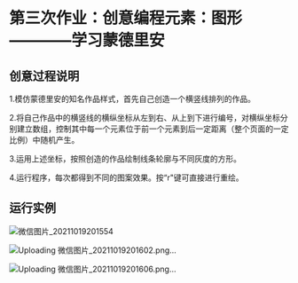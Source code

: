 # 第三次作业：创意编程元素：图形————学习蒙德里安

## 创意过程说明

1.模仿蒙德里安的知名作品样式，首先自己创造一个横竖线排列的作品。

2.将自己作品中的横竖线的横纵坐标从左到右、从上到下进行编号，对横纵坐标分别建立数组，控制其中每一个元素位于前一个元素到后一定距离（整个页面的一定比例）中随机产生。

3.运用上述坐标，按照创造的作品绘制线条轮廓与不同灰度的方形。

4.运行程序，每次都得到不同的图案效果。按“r"键可直接进行重绘。


## 运行实例

![微信图片_20211019201554](https://user-images.githubusercontent.com/90952715/137907316-363da206-9695-4aac-9045-f49daa5a4a18.png)

![Uploading 微信图片_20211019201602.png…]()

![Uploading 微信图片_20211019201606.png…]()
